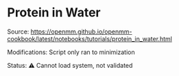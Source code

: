 # Protein in Water

Source: https://openmm.github.io/openmm-cookbook/latest/notebooks/tutorials/protein_in_water.html

Modifications: Script only ran to minimization

Status: :warning: Cannot load system, not validated
